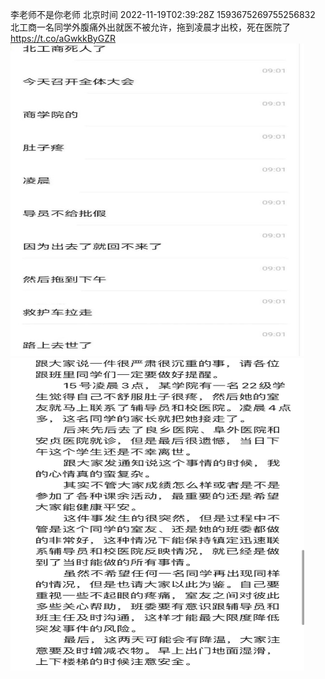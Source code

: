 李老师不是你老师 北京时间 2022-11-19T02:39:28Z 1593675269755256832<br>北工商一名同学外腹痛外出就医不被允许，拖到凌晨才出校，死在医院了 https://t.co/aGwkkByGZR<br><img src='/temp/image/2022/o-Month-11/1593675269755256832_0.jpg' width='470' height='500'><img src='/temp/image/2022/o-Month-11/1593675269755256832_1.jpg' width='470' height='500'><br><br>